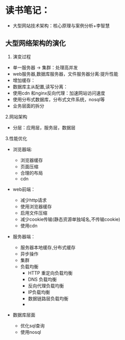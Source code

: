 # 读书笔记：
+ 大型网站技术架构：核心原理与案例分析+李智慧

## 大型网络架构的演化

1. 演变过程

+ 单一服务器 -> 集群：处理高并发
+ web服务器,数据库服务器，文件服务器分离:提升性能
+ 增加缓存：
+ 数据库主从配置,读写分离：
+ 使用cdn 和nginx反向代理：加速网站访问速度
+ 使用分布式数据库，分布式文件系统，nosql等
+ 业务层面的拆分

2.网站架构

+ 分层：应用层，服务层，数据层




3.性能优化

+ 浏览器端:
    + 浏览器缓存
    + 页面压缩
    + 合理的布局
    + cdn

+ web前端：
    + 减少http请求
    + 使用浏览器缓存
    + 启用文件压缩
    + 减少cookie传输(静态资源单独域名,不传输cookie)
    + 使用cdn

+ 服务器端：
    + 服务器本地缓存,分布式缓存
    + 异步操作
    + 集群
    + 负载均衡
        + HTTP 重定向负载均衡
        + DNS 负载均衡
        + 反向代理负载均衡
        + IP负载均衡
        + 数据链路层负载均衡
        + 

+ 数据库层面
    + 优化sql查询
    + 使用nosql



